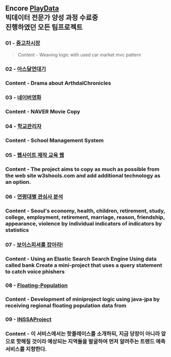 ## Encore [PlayData](https://playdata.io/)<br> 빅데이터 전문가 양성 과정 수료중<br>진행하였던 모든 팀프로젝트 
### 01 - [중고차시장](https://github.com/angle2v/UsedCarMarket)
> Content - Weaving logic with used car market mvc pattern
### 02 - [아스달연대기](https://github.com/angle2v/ArthdalChronicles)
### Content - Drama about ArthdalChronicles
### 03 - [네이버영화](https://github.com/angle2v/NaverMovieProject)
### Content - NAVER Movie Copy
### 04 - [학교관리자](https://github.com/angle2v/SchoolAdmin)
### Content - School Management System 
### 05 - [웹사이트 제작 교육 웹](https://github.com/angle2v/W3KinderGarten)
### Content - The project aims to copy as much as possible from the web site w3shools.com and add additional technology as an option.
### 06 - [연령대별 관심사 분석](https://github.com/angle2v/ConcernAnalysis)
### Content - Seoul's economy, health, children, retirement, study, college, employment, retirement, marriage, reason, friendship, appearance, violence by individual indicators of indicators by statistics
### 07 - [보이스피셔를 잡아라!](https://github.com/angle2v/Catch-A-VoicePhisher)
### Content - Using an Elastic Search Search Engine Using data called bank Create a mini-project that uses a query statement to catch voice phishers
### 08 - [Floating-Population](https://github.com/angle2v/Floating-Population)
### Content - Development of miniproject logic using java-jpa by receiving regional floating population data from
### 09 - [INSSAProject](https://github.com/angle2v/INSSAProject)
### Content - 이 서비스에서는 핫플레이스를 소개하되, 지금 당장이 아니라 앞으로 핫해질 것이라 예상되는 지역들을 발굴하여 먼저 알려주는 트렌드 예측 서비스를 지향한다.
